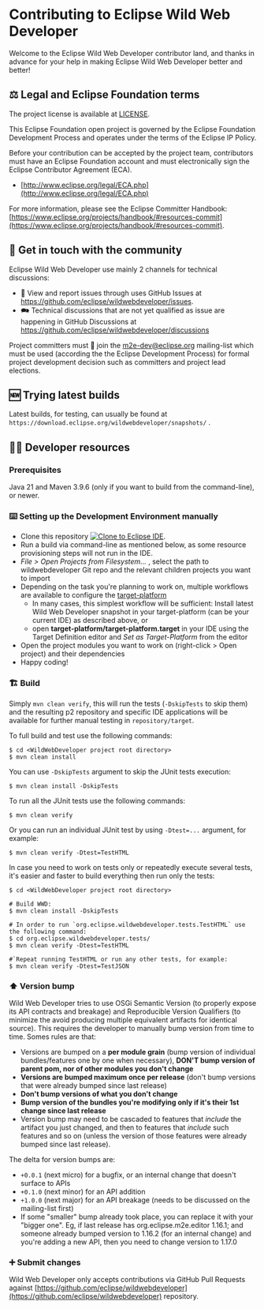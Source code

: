 # Contributing to Eclipse Wild Web Developer

Welcome to the Eclipse Wild Web Developer contributor land, and thanks in advance for your help in making Eclipse Wild Web Developer better and better!

## ⚖️ Legal and Eclipse Foundation terms

The project license is available at [LICENSE](LICENSE).

This Eclipse Foundation open project is governed by the Eclipse Foundation
Development Process and operates under the terms of the Eclipse IP Policy.

Before your contribution can be accepted by the project team, 
contributors must have an Eclipse Foundation account and 
must electronically sign the Eclipse Contributor Agreement (ECA).

* [http://www.eclipse.org/legal/ECA.php](http://www.eclipse.org/legal/ECA.php)

For more information, please see the Eclipse Committer Handbook:
[https://www.eclipse.org/projects/handbook/#resources-commit](https://www.eclipse.org/projects/handbook/#resources-commit).

## 💬 Get in touch with the community

Eclipse Wild Web Developer use mainly 2 channels for technical discussions:

* 🐞 View and report issues through uses GitHub Issues at https://github.com/eclipse/wildwebdeveloper/issues.
* 🗪 Technical discussions that are not yet qualified as issue are happening in GitHub Discussions at https://github.com/eclipse/wildwebdeveloper/discussions

Project committers must 📧 join the m2e-dev@eclipse.org mailing-list which must be used (according the the Eclipse Development Process) for formal project development decision such as committers and project lead elections.

## 🆕 Trying latest builds

Latest builds, for testing, can usually be found at `https://download.eclipse.org/wildwebdeveloper/snapshots/` .

## 🧑‍💻 Developer resources

### Prerequisites

Java 21 and Maven 3.9.6 (only if you want to build from the command-line), or newer.

### ⌨️ Setting up the Development Environment manually

* Clone this repository <a href="https://mickaelistria.github.io/redirctToEclipseIDECloneCommand/redirect.html"><img src="https://mickaelistria.github.io/redirctToEclipseIDECloneCommand/cloneToEclipseBadge.png" alt="Clone to Eclipse IDE"/></a>.
* Run a build via command-line as mentioned below, as some resource provisioning steps will not run in the IDE.
* _File > Open Projects from Filesystem..._ , select the path to wildwebdeveloper Git repo and the relevant children projects you want to import
* Depending on the task you're planning to work on, multiple workflows are available to configure the [target-platform](https://help.eclipse.org/2022-09/topic/org.eclipse.pde.doc.user/concepts/target.htm?p=4_1_5)
    * In many cases, this simplest workflow will be sufficient: Install latest Wild Web Developer snapshot in your target-platform (can be your current IDE) as described above, or
    * open  __target-platform/target-platform.target__ in your IDE using the Target Definition editor and  _Set as Target-Platform_  from the editor
* Open the project modules you want to work on (right-click > Open project) and their dependencies
* Happy coding!


### 🏗️ Build

Simply `mvn clean verify`, this will run the tests (`-DskipTests` to skip them) and the resulting p2 repository and specific IDE applications will be available for further manual testing in `repository/target`.

To full build and test use the following commands:
```
$ cd <WildWebDeveloper project root directory>
$ mvn clean install   
```

You can use `-DskipTests` argument to skip the JUnit tests execution:

```
$ mvn clean install -DskipTests
```

To run all the JUnit tests use the following commands:

```
$ mvn clean verify
```

Or you can run an individual JUnit test by using `-Dtest=...` argument, for example:

```
$ mvn clean verify -Dtest=TestHTML   
```

In case you need to work on tests only or repeatedly execute several tests, it's easier and faster to build everything then run only the tests:

```
$ cd <WildWebDeveloper project root directory>

# Build WWD: 
$ mvn clean install -DskipTests
  
# In order to run `org.eclipse.wildwebdeveloper.tests.TestHTML` use the following command:
$ cd org.eclipse.wildwebdeveloper.tests/
$ mvn clean verify -Dtest=TestHTML   

#`Repeat running TestHTML or run any other tests, for example:
$ mvn clean verify -Dtest=TestJSON   
```

### ⬆️ Version bump

Wild Web Developer tries to use OSGi Semantic Version (to properly expose its API contracts and breakage) and Reproducible Version Qualifiers (to minimize the avoid producing multiple equivalent artifacts for identical source). This requires the developer to manually bump version from time to time. Somes rules are that:

* Versions are bumped on a __per module grain__ (bump version of individual bundles/features one by one when necessary), __DON'T bump version of parent pom, nor of other modules you don't change__
* __Versions are bumped maximum once per release__ (don't bump versions that were already bumped since last release)
* __Don't bump versions of what you don't change__
* __Bump version of the bundles you're modifying only if it's their 1st change since last release__
* Version bump may need to be cascaded to features that *include* the artifact you just changed, and then to features that *include* such features and so on (unless the version of those features were already bumped since last release).

The delta for version bumps are:

* `+0.0.1` (next micro) for a bugfix, or an internal change that doesn't surface to APIs
* `+0.1.0` (next minor) for an API addition
* `+1.0.0` (next major) for an API breakage (needs to be discussed on the mailing-list first)
* If some "smaller" bump already took place, you can replace it with your "bigger one". Eg, if last release has org.eclipse.m2e.editor 1.16.1; and someone already bumped version to 1.16.2 (for an internal change) and you're adding a new API, then you need to change version to 1.17.0

### ➕ Submit changes

Wild Web Developer only accepts contributions via GitHub Pull Requests against [https://github.com/eclipse/wildwebdeveloper](https://github.com/eclipse/wildwebdeveloper) repository.
